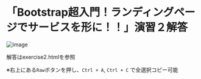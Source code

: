 # 「Bootstrap超入門！ランディングページでサービスを形に！！」演習２解答

![image](https://user-images.githubusercontent.com/62638318/188320183-0037a176-25b1-49ac-9636-129653c43f52.png)

解答はexercise2.htmlを参照

※右上にある`Raw`ボタンを押し、`Ctrl + A`, `Ctrl + C` で全選択コピー可能